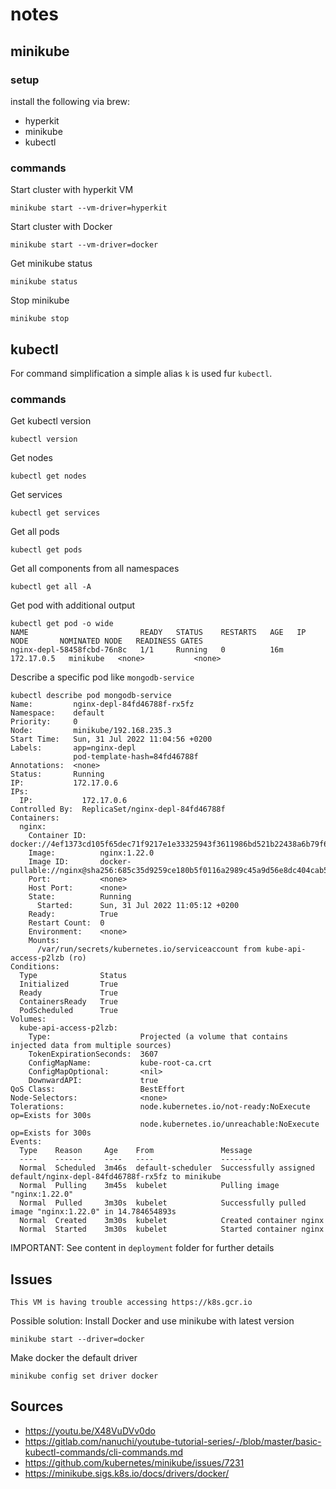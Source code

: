 # notes

## minikube

### setup
install the following via brew:
- hyperkit
- minikube
- kubectl

### commands
Start cluster with hyperkit VM
````
minikube start --vm-driver=hyperkit
````

Start cluster with Docker
````
minikube start --vm-driver=docker
````

Get minikube status
````
minikube status
````

Stop minikube
````
minikube stop
````

## kubectl
For command simplification a simple alias `k` is used fur `kubectl`.

### commands

Get kubectl version
````
kubectl version
````

Get nodes
````
kubectl get nodes
````

Get services
````
kubectl get services
````

Get all pods
````
kubectl get pods
````

Get all components from all namespaces
```` 
kubectl get all -A
````

Get pod with additional output
````
kubectl get pod -o wide
NAME                         READY   STATUS    RESTARTS   AGE   IP           NODE       NOMINATED NODE   READINESS GATES
nginx-depl-58458fcbd-76n8c   1/1     Running   0          16m   172.17.0.5   minikube   <none>           <none>
````

Describe a specific pod like `mongodb-service`
````
kubectl describe pod mongodb-service
Name:         nginx-depl-84fd46788f-rx5fz
Namespace:    default
Priority:     0
Node:         minikube/192.168.235.3
Start Time:   Sun, 31 Jul 2022 11:04:56 +0200
Labels:       app=nginx-depl
              pod-template-hash=84fd46788f
Annotations:  <none>
Status:       Running
IP:           172.17.0.6
IPs:
  IP:           172.17.0.6
Controlled By:  ReplicaSet/nginx-depl-84fd46788f
Containers:
  nginx:
    Container ID:   docker://4ef1373cd105f65dec71f9217e1e33325943f3611986bd521b22438a6b79f65c
    Image:          nginx:1.22.0
    Image ID:       docker-pullable://nginx@sha256:685c35d9259ce180b5f0116a2989c45a9d56e8dc404cab56717d6338c0dc4cce
    Port:           <none>
    Host Port:      <none>
    State:          Running
      Started:      Sun, 31 Jul 2022 11:05:12 +0200
    Ready:          True
    Restart Count:  0
    Environment:    <none>
    Mounts:
      /var/run/secrets/kubernetes.io/serviceaccount from kube-api-access-p2lzb (ro)
Conditions:
  Type              Status
  Initialized       True
  Ready             True
  ContainersReady   True
  PodScheduled      True
Volumes:
  kube-api-access-p2lzb:
    Type:                    Projected (a volume that contains injected data from multiple sources)
    TokenExpirationSeconds:  3607
    ConfigMapName:           kube-root-ca.crt
    ConfigMapOptional:       <nil>
    DownwardAPI:             true
QoS Class:                   BestEffort
Node-Selectors:              <none>
Tolerations:                 node.kubernetes.io/not-ready:NoExecute op=Exists for 300s
                             node.kubernetes.io/unreachable:NoExecute op=Exists for 300s
Events:
  Type    Reason     Age    From               Message
  ----    ------     ----   ----               -------
  Normal  Scheduled  3m46s  default-scheduler  Successfully assigned default/nginx-depl-84fd46788f-rx5fz to minikube
  Normal  Pulling    3m45s  kubelet            Pulling image "nginx:1.22.0"
  Normal  Pulled     3m30s  kubelet            Successfully pulled image "nginx:1.22.0" in 14.784654893s
  Normal  Created    3m30s  kubelet            Created container nginx
  Normal  Started    3m30s  kubelet            Started container nginx
````


IMPORTANT: See content in `deployment` folder for further details

## Issues
````
This VM is having trouble accessing https://k8s.gcr.io
````
Possible solution: Install Docker and use minikube with latest version
````
minikube start --driver=docker
````

Make docker the default driver
````
minikube config set driver docker
````

## Sources
- https://youtu.be/X48VuDVv0do
- https://gitlab.com/nanuchi/youtube-tutorial-series/-/blob/master/basic-kubectl-commands/cli-commands.md
- https://github.com/kubernetes/minikube/issues/7231
- https://minikube.sigs.k8s.io/docs/drivers/docker/